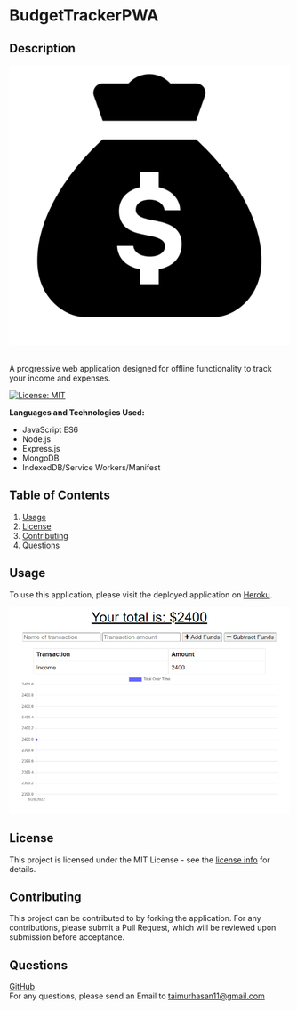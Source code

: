 # BudgetTrackerPWA

## Description
[![Budget Tracker Logo](./public/icons/icon-512x512.png)](https://budgettrackerbytaimur.herokuapp.com/)

<br/>
A progressive web application designed for offline functionality to track your income and expenses. <br/>


[![License: MIT](https://img.shields.io/badge/License-MIT-yellow.svg)](https://opensource.org/licenses/MIT)

**Languages and Technologies Used:** 
- JavaScript ES6
- Node.js
- Express.js
- MongoDB
- IndexedDB/Service Workers/Manifest

## Table of Contents

1. [ Usage ](#usage)
2. [ License ](#license)
3. [ Contributing ](#contributing)
4. [ Questions ](#questions)


<a name="usage"></a>

## Usage
To use this application, please visit the deployed application on [Heroku](https://budgettrackerbytaimur.herokuapp.com/). <br/>

![Budget Tracker Main Page](./assets/images/budgettracker.png)


<a name="license"></a>
## License
This project is licensed under the MIT License - see the [license info](https://opensource.org/licenses/MIT) for details.


<a name="contributing"></a>

## Contributing

This project can be contributed to by forking the application. For any contributions, please submit a Pull Request, which will be reviewed upon submission before acceptance.

<a name="questions"></a>

## Questions

[GitHub](https://github.com/TaimurHasan) <br/>
For any questions, please send an Email to [taimurhasan11@gmail.com](mailto:taimurhasan11@gmail.com)